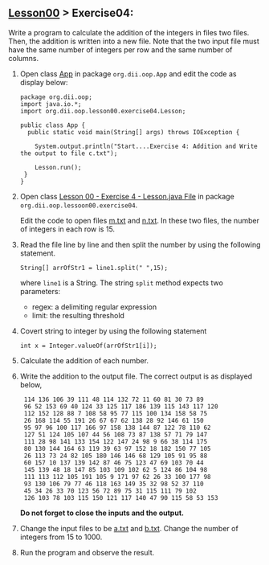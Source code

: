 ## [Lesson00](index.md) > Exercise04:

Write a program to calculate the addition of the integers in files two files. Then, the addition is written into a new file.
Note that the two input file must have the same number of integers per row and the same number of columns. 




1. Open class [App](../../app/src/main/java/org/dii/oop/App.java) in package `org.dii.oop.App` and edit the code as display below:
   ```
   package org.dii.oop;
   import java.io.*;
   import org.dii.oop.lesson00.exercise04.Lesson;

   public class App {
     public static void main(String[] args) throws IOException {

       System.output.println("Start....Exercise 4: Addition and Write the output to file c.txt");
   
       Lesson.run();
    }
   }
   ```
2. Open class [Lesson 00 - Exercise 4 - Lesson.java File](../../app/src/main/java/org/dii/oop/lesson00/exercise04/Lesson.java) in package `org.dii.oop.lessoon00.exercise04`.
    
    Edit the code to open files [m.txt](../../app/src/main/java/org/dii/oop/lesson00/exercise04/m.txt) and [n.txt](../../app/src/main/java/org/dii/oop/lesson00/exercise04/n.txt). In these two files, the number of integers in each row is 15.
   

3. Read the file line by line and then split the number by using the following statement. 
   ```
   String[] arrOfStr1 = line1.split(" ",15);
   ```
      where `line1` is a String. The string `split` method expects two parameters:

   - regex: a delimiting regular expression
   - limit: the resulting threshold
   

4. Covert string to integer by using the following statement
   ```
   int x = Integer.valueOf(arrOfStr1[i]);
   ```
5. Calculate the addition of each number.
6. Write the addition to the output file. The correct output is as displayed below,
   ```
    114 136 106 39 111 48 114 132 72 11 60 81 30 73 89
    96 52 153 69 40 124 33 125 117 186 139 115 143 117 120
    112 152 128 88 7 108 58 95 77 115 100 134 158 58 75
    26 168 114 55 191 26 67 67 62 138 28 92 146 61 150
    95 97 96 100 117 166 97 158 138 144 87 122 78 110 62
    127 51 124 105 107 44 56 108 73 87 138 57 71 79 147
    111 28 98 141 133 154 122 147 24 98 9 66 38 114 175
    80 130 144 164 63 119 39 63 97 152 18 182 150 77 105
    26 113 73 24 82 105 180 146 146 68 129 105 91 95 88
    60 157 10 137 139 142 87 46 75 123 47 69 103 70 44
    145 139 48 18 147 85 103 109 102 62 5 124 86 104 98
    111 113 112 105 191 105 9 171 97 62 26 33 100 177 98
    93 130 106 79 77 46 118 163 149 35 32 98 52 37 110
    45 34 26 33 70 123 56 72 89 75 31 115 111 79 102
    126 103 78 103 115 150 121 117 140 47 90 115 58 53 153 
   ```
   **Do not forget to close the inputs and the output.**


7. Change the input files to be [a.txt](../../app/src/main/java/org/dii/oop/lesson00/exercise04/a.txt) and [b.txt](../../app/src/main/java/org/dii/oop/lesson00/exercise04/b.txt). Change the number of integers from 15 to 1000.
8. Run the program and observe the result.
        
   
